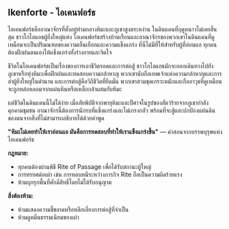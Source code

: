 ## **Ikenforte \- ไอเคนฟอร์ธ** 

ไอเคนฟอร์ธคืออาณาจักรที่ตั้งอยู่ท่ามกลางหิมะและภูเขาสูงตระหง่าน ในดินแดนที่ฤดูหนาวไม่เคยสิ้นสุด ชาวโกไลแอธผู้ยิ่งใหญ่แห่ง ไอเคนฟอร์ธสร้างบ้านเรือนและอาณาจักรของพวกเขาในดินแดนที่ดูเหมือนจะเป็นปริมณฑลของความเย็นเยือกและความแข็งแกร่ง ที่นี่ไม่มีที่ให้สำหรับผู้ที่อ่อนแอ ทุกคนต้องฝึกฝนตนเองให้แข็งแกร่งทั้งร่างกายและจิตใจ

ชีวิตในไอเคนฟอร์ธเป็นเรื่องของการเอาชีวิตรอดและการต่อสู้ ชาวโกไลแอธมักจะออกเดินทางไปยังภูเขาหรือทุ่งหิมะเพื่อฝึกฝนและทดสอบความกล้าหาญ พวกเขานับถือเทพเจ้าแห่งความกล้าหาญและการล่าผู้ยิ่งใหญ่ในตำนาน และการต่อสู้คือวิถีชีวิตที่ยึดมั่น พวกเขาสวมชุดเกราะหนักและถืออาวุธที่ดูเหมือนจะถูกหล่อหลอมจากแผ่นหินหรือเหล็กกล้าผสมกับหิมะ

แต่ชีวิตในดินแดนนี้ไม่ได้ง่าย เมื่อภัยพิบัติจากพายุหิมะและปีศาจในรูปของสัตว์ร้ายจากภูเขากำลังคุกคามชุมชน อาณาจักรนี้ต้องการนักรบที่แข็งแกร่งและไม่เกรงกลัว พร้อมที่จะสู้และปกป้องแผ่นดินของตนจากสิ่งที่ไม่สามารถอธิบายได้ด้วยคำพูด

**"หิมะไม่เคยทำให้เราอ่อนแอ มันคือการทดสอบที่ทำให้เราแข็งแกร่งขึ้น"** — คำสอนจากบรรพบุรุษแห่ง ไอเคนฟอร์ธ

**กฎหมาย:**

* ทุกคนต้องผ่านพิธี Rite of Passage เพื่อได้รับสถานะผู้ใหญ่  
* การทรยศต่อเผ่า เช่น การหลบหนีระหว่างภารกิจ Rite ถือเป็นความผิดร้ายแรง  
* ห้ามบุกรุกพื้นที่ศักดิ์สิทธิ์โดยไม่ได้รับอนุญาต

**สิ่งต้องห้าม:**

* ห้ามแสดงความขี้ขลาดหรือหลีกเลี่ยงการต่อสู้ที่จำเป็น  
* ห้ามดูหมิ่นธรรมเนียมของเผ่า